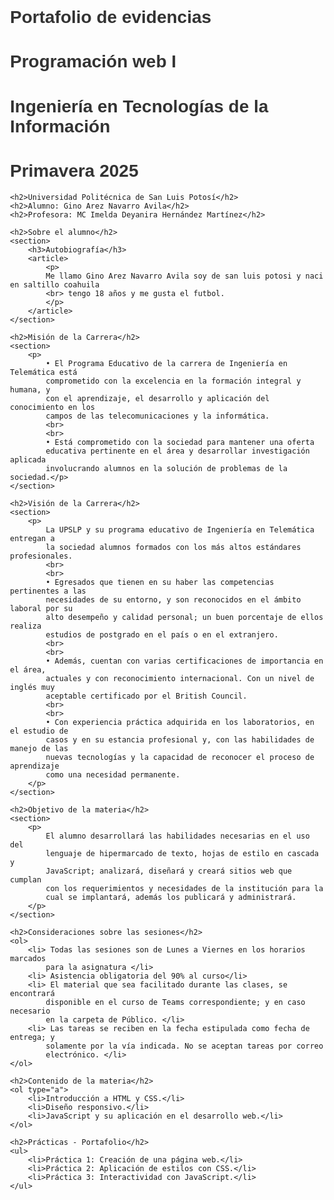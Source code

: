 <!DOCTYPE html>
<html lang="es">
<head>
    <meta charset="UTF-8">
    <meta name="viewport" content="width=device-width, initial-scale=1.0">
    <title>Portafolio de evidencias</title>
    <link rel="icon" href="favicon.ico" type="image/x-icon">
    <style>
        body {
            font-family: Arial, sans-serif;
            margin: 20px;
            padding: 20px;
        }
        h1, h2, h3 {
            color: #333;
        }
        ul, ol {
            margin-left: 20px;
        }
    </style>
</head>
<body>
    <h1>Portafolio de evidencias</h1>
    <h1>Programación web I</h1>
    <h1>Ingeniería en Tecnologías de la Información</h1>
    <h1>Primavera 2025</h1>
    
    <h2>Universidad Politécnica de San Luis Potosí</h2>
    <h2>Alumno: Gino Arez Navarro Avila</h2>
    <h2>Profesora: MC Imelda Deyanira Hernández Martínez</h2>
    
    <h2>Sobre el alumno</h2>
    <section>
        <h3>Autobiografía</h3>
        <article>
            <p>
            Me llamo Gino Arez Navarro Avila soy de san luis potosi y naci en saltillo coahuila
            <br> tengo 18 años y me gusta el futbol.
            </p>
        </article>
    </section>
    
    <h2>Misión de la Carrera</h2>
    <section>
        <p>
            • El Programa Educativo de la carrera de Ingeniería en Telemática está
            comprometido con la excelencia en la formación integral y humana, y
            con el aprendizaje, el desarrollo y aplicación del conocimiento en los
            campos de las telecomunicaciones y la informática. 
            <br>
            <br>
            • Está comprometido con la sociedad para mantener una oferta
            educativa pertinente en el área y desarrollar investigación aplicada
            involucrando alumnos en la solución de problemas de la sociedad.</p>
    </section>
    
    <h2>Visión de la Carrera</h2>
    <section>
        <p>
            La UPSLP y su programa educativo de Ingeniería en Telemática entregan a
            la sociedad alumnos formados con los más altos estándares profesionales.
            <br>
            <br>
            • Egresados que tienen en su haber las competencias pertinentes a las
            necesidades de su entorno, y son reconocidos en el ámbito laboral por su
            alto desempeño y calidad personal; un buen porcentaje de ellos realiza
            estudios de postgrado en el país o en el extranjero.
            <br>
            <br>
            • Además, cuentan con varias certificaciones de importancia en el área,
            actuales y con reconocimiento internacional. Con un nivel de inglés muy
            aceptable certificado por el British Council.
            <br>
            <br>
            • Con experiencia práctica adquirida en los laboratorios, en el estudio de
            casos y en su estancia profesional y, con las habilidades de manejo de las
            nuevas tecnologías y la capacidad de reconocer el proceso de aprendizaje
            como una necesidad permanente.
        </p>
    </section>
    
    <h2>Objetivo de la materia</h2>
    <section>
        <p>
            El alumno desarrollará las habilidades necesarias en el uso del
            lenguaje de hipermarcado de texto, hojas de estilo en cascada y
            JavaScript; analizará, diseñará y creará sitios web que cumplan
            con los requerimientos y necesidades de la institución para la
            cual se implantará, además los publicará y administrará.
        </p>
    </section>
    
    <h2>Consideraciones sobre las sesiones</h2>
    <ol>
        <li> Todas las sesiones son de Lunes a Viernes en los horarios marcados
            para la asignatura </li>
        <li> Asistencia obligatoria del 90% al curso</li>
        <li> El material que sea facilitado durante las clases, se encontrará
            disponible en el curso de Teams correspondiente; y en caso necesario
            en la carpeta de Público. </li>
        <li> Las tareas se reciben en la fecha estipulada como fecha de entrega; y
            solamente por la vía indicada. No se aceptan tareas por correo
            electrónico. </li>
    </ol>
    
    <h2>Contenido de la materia</h2>
    <ol type="a">
        <li>Introducción a HTML y CSS.</li>
        <li>Diseño responsivo.</li>
        <li>JavaScript y su aplicación en el desarrollo web.</li>
    </ol>
    
    <h2>Prácticas - Portafolio</h2>
    <ul>
        <li>Práctica 1: Creación de una página web.</li>
        <li>Práctica 2: Aplicación de estilos con CSS.</li>
        <li>Práctica 3: Interactividad con JavaScript.</li>
    </ul>
</body>
</html>
